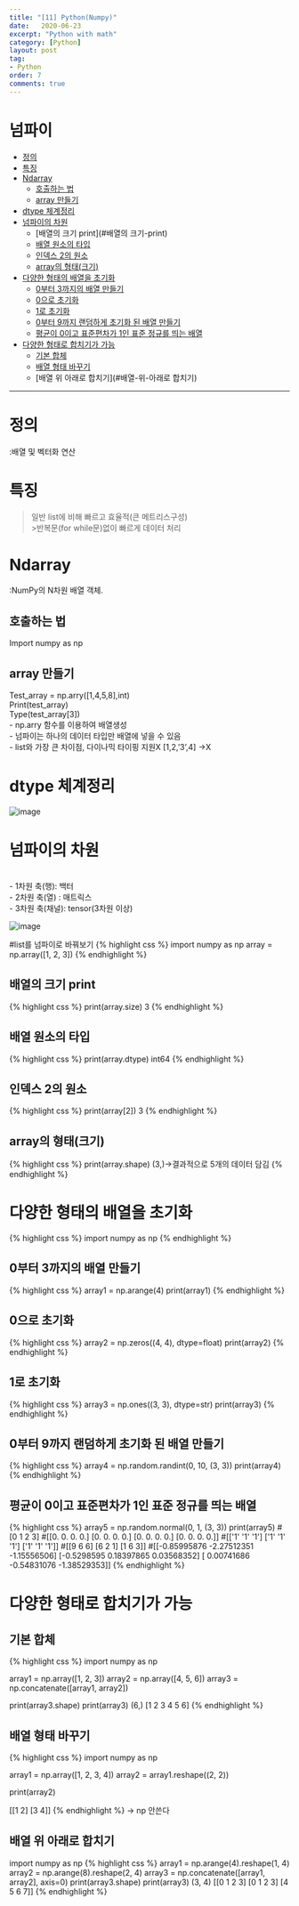 ```yaml
---
title: "[11] Python(Numpy)"
date:   2020-06-23
excerpt: "Python with math"
category: [Python]
layout: post
tag:
- Python
order: 7
comments: true
---
```


# 넘파이

- [정의](#정의)
- [특징](#특징)
- [Ndarray](#ndarray)
  * [호출하는 법](#호출하는-법)
  * [array 만들기](#array-만들기)
- [dtype 체계정리](#dtype-체계정리)
- [넘파이의 차원](#넘파이의-차원)
  * [배열의 크기 print](#배열의 크기-print)
  * [배열 원소의 타입](#배열-원소의-타입)
  * [인덱스 2의 원소](#인덱스-2의-원소)
  * [array의 형태(크기)](#array의-형태(크기))
- [다양한 형태의 배열을 초기화](#다양한-형태의-배열을-초기화)
  * [0부터 3까지의 배열 만들기](#0부터-3까지의-배열-만들기)
  * [0으로 초기화](#0으로-초기화)
  * [1로 초기화](#11로-초기화)
  * [0부터 9까지 랜덤하게 초기화 된 배열 만들기](#0부터-9까지-랜덤하게-초기화-된-배열-만들기)
  * [평균이 0이고 표준편차가 1인 표준 정규를 띄는 배열](#평균이-0이고-표준편차가-1인-표준-정규를-띄는-배열)
- [다양한 형태로 합치기가 가능](#다양한-형태로-합치기가-가능)
  * [기본 합체](#기본-합체)
  * [배열 형태 바꾸기](#배열-형태-바꾸기)
  * [배열 위 아래로 합치기](#배열-위-아래로 합치기)
----

# 정의
:배열 및 벡터화 연산
# 특징
>일반 list에 비해 빠르고 효율적(큰 메트리스구성)
<br>>반복문(for while문)없이 빠르게 데이터 처리

# Ndarray
:NumPy의 N차원 배열 객체.
## 호출하는 법
 Import numpy as np
## array 만들기
 Test_array = np.arry([1,4,5,8],int)
<br> Print(test_array)
<br> Type(test_array[3])
<br> - np.arry 함수를 이용하여 배열생성
<br> - 넘파이는 하나의 데이터 타입만 배열에 넣을 수 있음
<br> - list와 가장 큰 차이점, 다이나믹 타이핑 지원X
   [1,2,’3’,4] ->X

# dtype 체계정리

![image](https://user-images.githubusercontent.com/76824611/110764002-da59fa80-8295-11eb-9eb0-0e93d4dea924.png)

 
# 넘파이의 차원
			
<br>- 1차원 축(행): 백터 
<br>- 2차원 축(열) : 매트릭스
<br>- 3차원 축(채널): tensor(3차원 이상) 

![image](https://user-images.githubusercontent.com/76824611/110764028-e2199f00-8295-11eb-9588-646fc4b178d4.png)



#list를 넘파이로 바꿔보기
{% highlight css %}
import numpy as np
array = np.array([1, 2, 3])
{% endhighlight %}
## 배열의 크기 print
{% highlight css %}
print(array.size)
 3
{% endhighlight %}
## 배열 원소의 타입
{% highlight css %}
print(array.dtype) 
int64
{% endhighlight %}
## 인덱스 2의 원소
{% highlight css %}
print(array[2]) 
3
{% endhighlight %}
## array의 형태(크기)
{% highlight css %}
print(array.shape)
(3,)->결과적으로 5개의 데이터 담김
{% endhighlight %}
# 다양한 형태의 배열을 초기화
{% highlight css %}
import numpy as np
{% endhighlight %}
## 0부터 3까지의 배열 만들기
{% highlight css %}
array1 = np.arange(4)
print(array1)
{% endhighlight %}

## 0으로 초기화
{% highlight css %}
array2 = np.zeros((4, 4), dtype=float)
print(array2)
{% endhighlight %}
## 1로 초기화
{% highlight css %}
array3 = np.ones((3, 3), dtype=str)
print(array3)
{% endhighlight %}
## 0부터 9까지 랜덤하게 초기화 된 배열 만들기
{% highlight css %}
array4 = np.random.randint(0, 10, (3, 3))
print(array4)
{% endhighlight %}
## 평균이 0이고 표준편차가 1인 표준 정규를 띄는 배열
{% highlight css %}
array5 = np.random.normal(0, 1, (3, 3))
print(array5)
#[0 1 2 3]
#[[0. 0. 0. 0.]
[0. 0. 0. 0.]
[0. 0. 0. 0.]
[0. 0. 0. 0.]]
#[['1' '1' '1']
['1' '1' '1']
  ['1' '1' '1']]
#[[9 6 6]
  [6 2 1]
  [1 6 3]]
#[[-0.85995876 -2.27512351 -1.15556506]
  [-0.5298595   0.18397865  0.03568352]
  [ 0.00741686 -0.54831076 -1.38529353]]
{% endhighlight %}
# 다양한 형태로 합치기가 가능
## 기본 합체
{% highlight css %}
import numpy as np

array1 = np.array([1, 2, 3]) 
array2 = np.array([4, 5, 6])
array3 = np.concatenate([array1, array2])

print(array3.shape)
print(array3)
(6,)
[1 2 3 4 5 6]
{% endhighlight %}

## 배열 형태 바꾸기
{% highlight css %}
import numpy as np

array1 = np.array([1, 2, 3, 4])
array2 = array1.reshape((2, 2))

print(array2)

[[1 2]
 [3 4]]
{% endhighlight %} 
-> np 안쓴다


## 배열 위 아래로 합치기
import numpy as np
{% highlight css %}
array1 = np.arange(4).reshape(1, 4)
array2 = np.arange(8).reshape(2, 4)
array3 = np.concatenate([array1, array2], axis=0)
print(array3.shape)
print(array3)
(3, 4)
[[0 1 2 3]
 [0 1 2 3]
 [4 5 6 7]]
{% endhighlight %}
